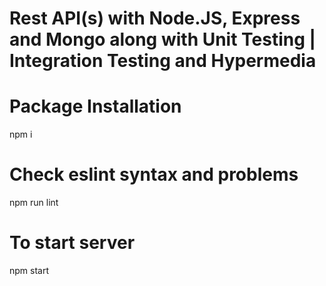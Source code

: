 # Rest API(s) with Node.JS, Express and Mongo along with Unit Testing | Integration Testing and Hypermedia

# Package Installation

npm i

# Check eslint syntax and problems

npm run lint

# To start server

npm start
